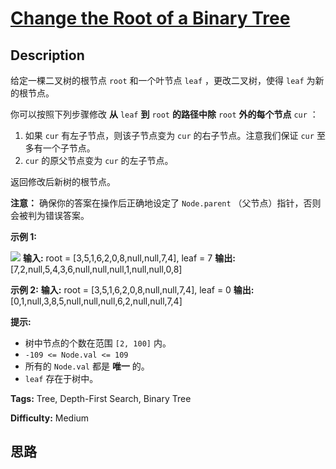 # [Change the Root of a Binary Tree][title]

## Description

给定一棵二叉树的根节点 `root` 和一个叶节点 `leaf` ，更改二叉树，使得 `leaf` 为新的根节点。

你可以按照下列步骤修改 **从** `leaf` **到** `root` **的路径中除** `root` **外的每个节点** `cur` ：

  1. 如果 `cur` 有左子节点，则该子节点变为 `cur` 的右子节点。注意我们保证 `cur` 至多有一个子节点。
  2. `cur` 的原父节点变为 `cur` 的左子节点。

返回修改后新树的根节点。

**注意：** 确保你的答案在操作后正确地设定了 `Node.parent` （父节点）指针，否则会被判为错误答案。

**示例 1:**

![](https://assets.leetcode.com/uploads/2020/11/24/fliptree.png)
            **输入:** root = [3,5,1,6,2,0,8,null,null,7,4], leaf = 7    **输出:** [7,2,null,5,4,3,6,null,null,null,1,null,null,0,8]    

**示例 2:**
            **输入:** root = [3,5,1,6,2,0,8,null,null,7,4], leaf = 0    **输出:** [0,1,null,3,8,5,null,null,null,6,2,null,null,7,4]    

**提示:**

  * 树中节点的个数在范围 `[2, 100]` 内。
  * `-109 <= Node.val <= 109`
  * 所有的 `Node.val` 都是 **唯一** 的。
  * `leaf` 存在于树中。


**Tags:** Tree, Depth-First Search, Binary Tree

**Difficulty:** Medium

## 思路

[title]: https://leetcode-cn.com/problems/change-the-root-of-a-binary-tree
